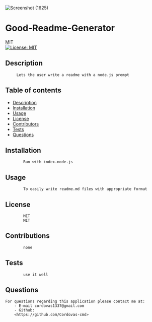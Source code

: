![Screenshot (1625)](https://user-images.githubusercontent.com/76268942/113959769-0e6b0180-97e9-11eb-927d-82ad3267f9b7.png)

# Good-Readme-Generator
MIT<br>[![License: MIT](https://img.shields.io/badge/License-MIT-yellow.svg)](https://opensource.org/licenses/MIT)
## Description 
         Lets the user write a readme with a node.js prompt 
## Table of contents
* [Description](#description)
* [Installation](#installation)
* [Usage](#usage)
* [License](#license)
* [Contributors](#contributing)
* [Tests](#tests)
* [Questions](#questions)
## Installation
            Run with index.node.js
## Usage 
            To easily write readme.md files with appropriate format
## License
            MIT
            MIT
## Contributions
            none
## Tests
            use it well
## Questions
    For questions regarding this application please contact me at:
        - E-mail cordovas1337@gmail.com
        - Github:
        <https://github.com/Cordovas-cmd>
        
